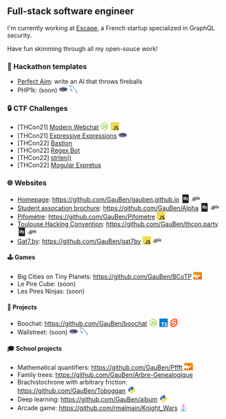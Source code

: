 ## Full-stack software engineer

I'm currently working at [Escape](https://github.com/Escape-Technologies), a French startup specialized in GraphQL security.

Have fun skimming through all my open-souce work!

### 🥇 Hackathon templates

* [Perfect Aim](https://github.com/GauBen/perfect-aim): write an AI that throws fireballs
* PHP1k: (soon) <img src="https://raw.githubusercontent.com/devicons/devicon/master/icons/php/php-original.svg" alt="PHP" height=20 valign=text-bottom> <img src="https://raw.githubusercontent.com/devicons/devicon/master/icons/mysql/mysql-original.svg" alt="MySQL" height=20 valign=text-bottom>

### 🔒 CTF Challenges

* \[THCon21] [Modern Webchat](https://github.com/GauBen/thcon21-modern-webchat) <img src="https://raw.githubusercontent.com/devicons/devicon/master/icons/nodejs/nodejs-original.svg" alt="Node.js" height=20 valign=text-bottom> <img src="https://raw.githubusercontent.com/devicons/devicon/master/icons/javascript/javascript-original.svg" alt="JavaScript" height=20 valign=text-bottom>
* \[THCon21] [Expressive Expressions](https://github.com/GauBen/thcon21-expressive-expressions) <img src="https://raw.githubusercontent.com/devicons/devicon/master/icons/php/php-original.svg" alt="PHP" height=20 valign=text-bottom>
* \[THCon22] [Bastion](https://github.com/GauBen/bastion)
* \[THCon22] [Regex Bot](https://github.com/GauBen/thcon22-regexbot)
* \[THCon22] [strlen()](https://github.com/GauBen/thcon22-strlen)
* \[THCon22] [Mogular Expretus](https://github.com/GauBen/thcon22-mogular-expretus)

### 🌐 Websites
* [Homepage](https://gauben.github.io/): https://github.com/GauBen/gauben.github.io <img src="https://raw.githubusercontent.com/devicons/devicon/master/icons/eleventy/eleventy-original.svg" alt="Eleventy" height=20 valign=text-bottom> <img src="https://raw.githubusercontent.com/devicons/devicon/master/icons/stylus/stylus-original.svg" alt="Stylus" height=20 valign=text-bottom>
* [Student assocation brochure](https://alpha.bde.enseeiht.fr/): https://github.com/GauBen/Alpha <img src="https://raw.githubusercontent.com/devicons/devicon/master/icons/eleventy/eleventy-original.svg" alt="Eleventy" height=20 valign=text-bottom> <img src="https://raw.githubusercontent.com/devicons/devicon/master/icons/stylus/stylus-original.svg" alt="Stylus" height=20 valign=text-bottom>
* [Pifomètre](https://gauben.github.io/Pifometre/): https://github.com/GauBen/Pifometre <img src="https://raw.githubusercontent.com/devicons/devicon/master/icons/javascript/javascript-original.svg" alt="JavaScript" height=20 valign=text-bottom>
* [Toulouse Hacking Convention](https://thcon.party/): https://github.com/GauBen/thcon.party <img src="https://raw.githubusercontent.com/devicons/devicon/master/icons/eleventy/eleventy-original.svg" alt="Eleventy" height=20 valign=text-bottom> <img src="https://raw.githubusercontent.com/devicons/devicon/master/icons/stylus/stylus-original.svg" alt="Stylus" height=20 valign=text-bottom>
* [Gat7.by](https://gauben.github.io/gat7by/): https://github.com/GauBen/gat7by <img src="https://raw.githubusercontent.com/devicons/devicon/master/icons/javascript/javascript-original.svg" alt="JavaScript" height=20 valign=text-bottom> <img src="https://raw.githubusercontent.com/devicons/devicon/master/icons/stylus/stylus-original.svg" alt="Stylus" height=20 valign=text-bottom>

#### 🕹 Games
* Big Cities on Tiny Planets: https://github.com/GauBen/BCoTP <img src="https://raw.githubusercontent.com/devicons/devicon/master/icons/ocaml/ocaml-original.svg" alt="OCaml" height=20 valign=text-bottom>
* Le Pire Cube: (soon)
* Les Pires Ninjas: (soon)

#### 🚀 Projects
* Boochat: https://github.com/GauBen/boochat <img src="https://raw.githubusercontent.com/devicons/devicon/master/icons/nodejs/nodejs-original.svg" alt="Node.js" height=20 valign=text-bottom> <img src="https://raw.githubusercontent.com/devicons/devicon/master/icons/typescript/typescript-original.svg" alt="TypeScript" height=20 valign=text-bottom> <img src="https://raw.githubusercontent.com/devicons/devicon/master/icons/svelte/svelte-original.svg" alt="Svelte" height=20 valign=text-bottom>
* Wallstreet: (soon) <img src="https://raw.githubusercontent.com/devicons/devicon/master/icons/php/php-original.svg" alt="PHP" height=20 valign=text-bottom> <img src="https://raw.githubusercontent.com/devicons/devicon/master/icons/mysql/mysql-original.svg" alt="MySQL" height=20 valign=text-bottom>

#### 🎓 School projects
* Mathematical quantifiers: https://github.com/GauBen/Pffft <img src="https://raw.githubusercontent.com/devicons/devicon/master/icons/ocaml/ocaml-original.svg" alt="OCaml" height=20 valign=text-bottom>
* Family trees: https://github.com/GauBen/Arbre-Genealogique
* Brachistochrone with arbitrary friction: https://github.com/GauBen/Toboggan <img src="https://raw.githubusercontent.com/devicons/devicon/master/icons/python/python-original.svg" alt="Python" height=20 valign=text-bottom>
* Deep learning: https://github.com/GauBen/aibum <img src="https://raw.githubusercontent.com/devicons/devicon/master/icons/python/python-original.svg" alt="Python" height=20 valign=text-bottom>
* Arcade game: https://github.com/rmalmain/Knight_Wars <img src="https://raw.githubusercontent.com/devicons/devicon/master/icons/java/java-original.svg" alt="Java" height=20 valign=text-bottom>

